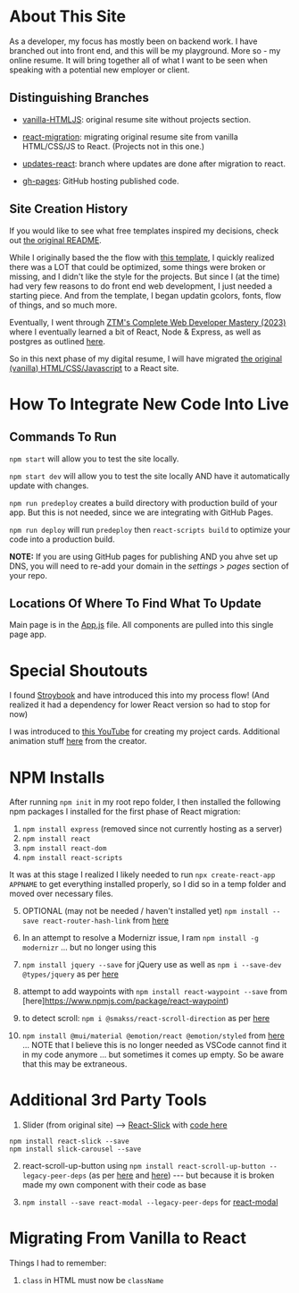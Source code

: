 # About This Site

As a developer, my focus has mostly been on backend work. I have branched out into front end, and this will be my playground. More so - my online resume. It will bring together all of what I want to be seen when speaking with a potential new employer or client.

## Distinguishing Branches

- [vanilla-HTMLJS](https://github.com/ProsperousHeart/ProsperousHeart.github.io/tree/vanilla-HTMLJS):  original resume site without projects section.

- [react-migration](https://github.com/ProsperousHeart/ProsperousHeart.github.io/tree/react-migration):  migrating original resume site from vanilla HTML/CSS/JS to React. (Projects not in this one.)

- [updates-react](https://github.com/ProsperousHeart/ProsperousHeart.github.io/tree/updates-react):  branch where updates are done after migration to react.

- [gh-pages](https://github.com/ProsperousHeart/ProsperousHeart.github.io/tree/gh-pages):  GitHub hosting published code.
 
## Site Creation History
If you would like to see what free templates inspired my decisions, check out [the original README](README-OLD.md).

While I originally based the the flow with [this template](https://www.styleshout.com/free-templates/hola/), I quickly realized there was a LOT that could be optimized, some things were broken or missing, and I didn't like the style for the projects. But since I (at the time) had very few reasons to do front end web development, I just needed a starting piece. And from the template, I began updatin gcolors, fonts, flow of things, and so much more.

Eventually, I went through [ZTM's Complete Web Developer Mastery (2023)](https://prosperousheart.com/ztm-web-dev-bc) where I eventually learned a bit of React, Node & Express, as well as postgres as outlined [here](https://github.com/ProsperousHeart/FaceRecognitionApp-ZTM).

So in this next phase of my digital resume, I will have migrated [the original (vanilla) HTML/CSS/Javascript](https://github.com/ProsperousHeart/ProsperousHeart.github.io/tree/vanilla-HTMLJS) to a React site.

# How To Integrate New Code Into Live

## Commands To Run

`npm start` will allow you to test the site locally.

`npm start dev` will allow you to test the site locally AND have it automatically update with changes.

`npm run predeploy` creates a build directory with production build of your app. But this is not needed, since we are integrating with GitHub Pages.

`npm run deploy` will run `predeploy` then `react-scripts build` to optimize your code into a production build.

**NOTE:** If you are using GitHub pages for publishing AND you ahve set up DNS, you will need to re-add your domain in the _settings > pages_ section of your repo.

## Locations Of Where To Find What To Update

Main page is in the [App.js](./src/containers/App.js) file. All components are pulled into this single page app.

# Special Shoutouts

I found [Stroybook](https://storybook.js.org/) and have introduced this into my process flow! (And realized it had a dependency for lower React version so had to stop for now)

I was introduced to [this YouTube](https://www.youtube.com/watch?v=5DEq5cWNYt8) for creating my project cards. Additional animation stuff [here](https://medium.com/outsystems-experts/how-to-achieve-60-fps-animations-with-css3-db7b98610108) from the creator.

# NPM Installs

After running `npm init` in my root repo folder, I then installed the following npm packages I installed for the first phase of React migration:

1. `npm install express` (removed since not currently hosting as a server)
2. `npm install react`
3. `npm install react-dom`
4. `npm install react-scripts`

It was at this stage I realized I likely needed to run `npx create-react-app APPNAME` to get everything installed properly, so I did so in a temp folder and moved over necessary files.

5. OPTIONAL (may not be needed / haven't installed yet) `npm install --save react-router-hash-link` from [here](https://www.npmjs.com/package/react-router-hash-link)

6. In an attempt to resolve a Modernizr issue, I ram `npm install -g modernizr` ... but no longer using this

7.  `npm install jquery --save` for jQuery use as well as `npm i --save-dev @types/jquery` as per [here](https://stackoverflow.com/a/41381583/10474024)

8. attempt to add waypoints with `npm install react-waypoint --save` from [here]https://www.npmjs.com/package/react-waypoint)

9. to detect scroll:  `npm i @smakss/react-scroll-direction` as per [here](https://www.npmjs.com/package/@smakss/react-scroll-direction)

10. `npm install @mui/material @emotion/react @emotion/styled` from [here](https://mui.com/material-ui/getting-started/installation/) ... NOTE that I believe this is no longer needed as VSCode cannot find it in my code anymore ... but sometimes it comes up empty. So be aware that this may be extraneous.

# Additional 3rd Party Tools

1. Slider (from original site) --> [React-Slick](https://react-slick.neostack.com/docs/get-started) with [code here](https://github.com/kenwheeler/slick)

```
npm install react-slick --save
npm install slick-carousel --save
```

2. react-scroll-up-button using `npm install react-scroll-up-button --legacy-peer-deps` (as per [here](https://www.npmjs.com/package/react-scroll-up-button) and [here](https://github.com/dirtyredz/react-scroll-up-button/issues/23)) --- but because it is broken made my own component with their code as base

3. `npm install --save react-modal --legacy-peer-deps` for [react-modal](https://github.com/reactjs/react-modal)

<!-- 3. `npm install react-scroll-up` -->

# Migrating From Vanilla to React

Things I had to remember:
1. `class` in HTML must now be `className`
